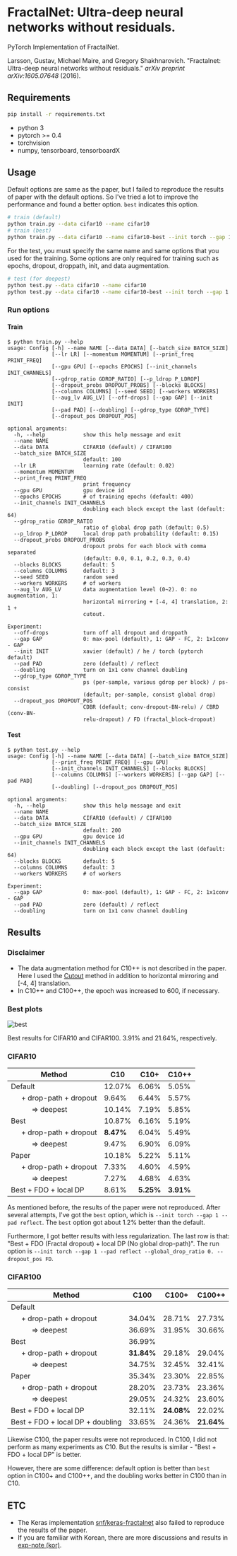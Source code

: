 # FractalNet: Ultra-deep neural networks without residuals.

PyTorch Implementation of FractalNet.

Larsson, Gustav, Michael Maire, and Gregory Shakhnarovich. "Fractalnet: Ultra-deep neural networks without residuals." *arXiv preprint arXiv:1605.07648* (2016).


## Requirements

```bash
pip install -r requirements.txt
```

- python 3
- pytorch >= 0.4
- torchvision
- numpy, tensorboard, tensorboardX


## Usage

Default options are same as the paper, but I failed to reproduce the results of paper with the default options. So I've tried a lot to improve the performance and found a better option. `best` indicates this option.

```bash
# train (default)
python train.py --data cifar10 --name cifar10
# train (best)
python train.py --data cifar10 --name cifar10-best --init torch --gap 1 --pad reflect
```

For the test, you must specify the same name and same options that you used for the training. Some options are only required for training such as epochs, dropout, droppath, init, and data augmentation.

```bash
# test (for deepest)
python test.py --data cifar10 --name cifar10
python test.py --data cifar10 --name cifar10-best --init torch --gap 1 --pad reflect
```


### Run options

#### Train

```
$ python train.py --help
usage: Config [-h] --name NAME [--data DATA] [--batch_size BATCH_SIZE]
              [--lr LR] [--momentum MOMENTUM] [--print_freq PRINT_FREQ]
              [--gpu GPU] [--epochs EPOCHS] [--init_channels INIT_CHANNELS]
              [--gdrop_ratio GDROP_RATIO] [--p_ldrop P_LDROP]
              [--dropout_probs DROPOUT_PROBS] [--blocks BLOCKS]
              [--columns COLUMNS] [--seed SEED] [--workers WORKERS]
              [--aug_lv AUG_LV] [--off-drops] [--gap GAP] [--init INIT]
              [--pad PAD] [--doubling] [--gdrop_type GDROP_TYPE]
              [--dropout_pos DROPOUT_POS]

optional arguments:
  -h, --help            show this help message and exit
  --name NAME
  --data DATA           CIFAR10 (default) / CIFAR100
  --batch_size BATCH_SIZE
                        default: 100
  --lr LR               learning rate (default: 0.02)
  --momentum MOMENTUM
  --print_freq PRINT_FREQ
                        print frequency
  --gpu GPU             gpu device id
  --epochs EPOCHS       # of training epochs (default: 400)
  --init_channels INIT_CHANNELS
                        doubling each block except the last (default: 64)
  --gdrop_ratio GDROP_RATIO
                        ratio of global drop path (default: 0.5)
  --p_ldrop P_LDROP     local drop path probability (default: 0.15)
  --dropout_probs DROPOUT_PROBS
                        dropout probs for each block with comma separated
                        (default: 0.0, 0.1, 0.2, 0.3, 0.4)
  --blocks BLOCKS       default: 5
  --columns COLUMNS     default: 3
  --seed SEED           random seed
  --workers WORKERS     # of workers
  --aug_lv AUG_LV       data augmentation level (0~2). 0: no augmentation, 1:
                        horizontal mirroring + [-4, 4] translation, 2: 1 +
                        cutout.

Experiment:
  --off-drops           turn off all dropout and droppath
  --gap GAP             0: max-pool (default), 1: GAP - FC, 2: 1x1conv - GAP
  --init INIT           xavier (default) / he / torch (pytorch default)
  --pad PAD             zero (default) / reflect
  --doubling            turn on 1x1 conv channel doubling
  --gdrop_type GDROP_TYPE
                        ps (per-sample, various gdrop per block) / ps-consist
                        (default; per-sample, consist global drop)
  --dropout_pos DROPOUT_POS
                        CDBR (default; conv-dropout-BN-relu) / CBRD (conv-BN-
                        relu-dropout) / FD (fractal_block-dropout)
```

#### Test

```
$ python test.py --help
usage: Config [-h] --name NAME [--data DATA] [--batch_size BATCH_SIZE]
              [--print_freq PRINT_FREQ] [--gpu GPU]
              [--init_channels INIT_CHANNELS] [--blocks BLOCKS]
              [--columns COLUMNS] [--workers WORKERS] [--gap GAP] [--pad PAD]
              [--doubling] [--dropout_pos DROPOUT_POS]

optional arguments:
  -h, --help            show this help message and exit
  --name NAME
  --data DATA           CIFAR10 (default) / CIFAR100
  --batch_size BATCH_SIZE
                        default: 200
  --gpu GPU             gpu device id
  --init_channels INIT_CHANNELS
                        doubling each block except the last (default: 64)
  --blocks BLOCKS       default: 5
  --columns COLUMNS     default: 3
  --workers WORKERS     # of workers

Experiment:
  --gap GAP             0: max-pool (default), 1: GAP - FC, 2: 1x1conv - GAP
  --pad PAD             zero (default) / reflect
  --doubling            turn on 1x1 conv channel doubling
```


## Results

### Disclaimer

- The data augmentation method for C10++ is not described in the paper. Here I used the [Cutout](https://arxiv.org/abs/1708.04552) method in addition to horizontal mirroring and [-4, 4] translation.
- In C10++ and C100++, the epoch was increased to 600, if necessary.

### Best plots

![best](./assets/results-bests.png)

Best results for CIFAR10 and CIFAR100. 3.91% and 21.64%, respectively.

### CIFAR10

| Method                | C10       | C10+      | C10++     |
| --------------------- | --------- | --------- | --------- |
| Default               | 12.07%    | 6.06%     | 5.05%     |
| ⠀⠀+ drop-path + dropout | 9.64%     | 6.44%     | 5.57%     |
| ⠀⠀⠀⠀=> deepest            | 10.14%    | 7.19%     | 5.85%     |
| Best                  | 10.87%    | 6.16%     | 5.19%     |
| ⠀⠀+ drop-path + dropout | **8.47%** | 6.04%     | 5.49%     |
| ⠀⠀⠀⠀=> deepest            | 9.47%     | 6.90%     | 6.09%     |
| Paper                 | 10.18%    | 5.22%     | 5.11%     |
| ⠀⠀+ drop-path + dropout | 7.33%     | 4.60%     | 4.59%     |
| ⠀⠀⠀⠀=> deepest            | 7.27%     | 4.68%     | 4.63%     |
| Best + FDO + local DP | 8.61%     | **5.25%** | **3.91%** |

As mentioned before, the results of the paper were not reproduced. After several attempts, I've got the `best` option, which is `--init torch --gap 1 --pad reflect`. The `best` option got about 1.2% better than the default.

Furthermore, I got better results with less regularization. The last row is that: "Best + FDO (Fractal dropout) + local DP (No global drop-path)". The run option is `--init torch --gap 1 --pad reflect --global_drop_ratio 0. --dropout_pos FD`.

### CIFAR100

| Method                              | C100       | C100+      | C100++     |
| ----------------------------------- | ---------- | ---------- | ---------- |
| Default                             |            |            |            |
| ⠀⠀+ drop-path + dropout | 34.04%     | 28.71%     | 27.73%     |
| ⠀⠀⠀⠀=> deepest                  | 36.69% | 31.95% | 30.66% |
| Best                                | 36.99%     |            |            |
| ⠀⠀+ drop-path + dropout | **31.84%** | 29.18%     | 29.04%     |
| ⠀⠀⠀⠀=> deepest                  | 34.75% | 32.45% | 32.41% |
| Paper                               | 35.34%     | 23.30%     | 22.85%     |
| ⠀⠀+ drop-path + dropout | 28.20%     | 23.73%     | 23.36%     |
| ⠀⠀⠀⠀=> deepest                  | 29.05%     | 24.32%     | 23.60%     |
| Best + FDO + local DP               | 32.11%     | **24.08%** | 22.02%     |
| Best + FDO + local DP + doubling    | 33.65%     | 24.36%     | **21.64%** |

Likewise C100, the paper results were not reproduced. In C100, I did not perform as many experiments as C10. But the results is similar - "Best + FDO + local DP" is better.

However, there are some difference: default option is better than `best` option in C100+ and C100++, and the doubling works better in C100 than in C10.


## ETC

- The Keras implementation [snf/keras-fractalnet](https://github.com/snf/keras-fractalnet) also failed to reproduce the results of the paper.
- If you are familiar with Korean, there are more discussions and results in [exp-note (kor)](./exp-note-kor.md).
